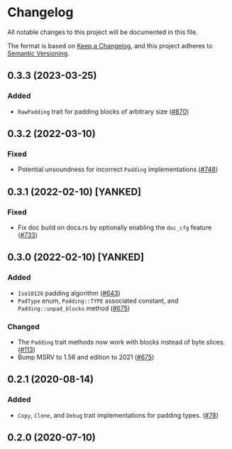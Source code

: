 # Changelog
All notable changes to this project will be documented in this file.

The format is based on [Keep a Changelog](https://keepachangelog.com/en/1.0.0/),
and this project adheres to [Semantic Versioning](https://semver.org/spec/v2.0.0.html).

## 0.3.3 (2023-03-25)
### Added
- `RawPadding` trait for padding blocks of arbitrary size ([#870])

[#870]: https://github.com/RustCrypto/utils/pull/870

## 0.3.2 (2022-03-10)
### Fixed
- Potential unsoundness for incorrect `Padding` implementations ([#748])

[#748]: https://github.com/RustCrypto/utils/pull/748

## 0.3.1 (2022-02-10) [YANKED]
### Fixed
- Fix doc build on docs.rs by optionally enabling the `doc_cfg` feature ([#733])

[#733]: https://github.com/RustCrypto/utils/pull/733

## 0.3.0 (2022-02-10) [YANKED]
### Added
- `Iso10126` padding algorithm ([#643])
- `PadType` enum, `Padding::TYPE` associated constant, and `Padding::unpad_blocks` method ([#675])

### Changed
- The `Padding` trait methods now work with blocks instead of byte slices. ([#113])
- Bump MSRV to 1.56 and edition to 2021  ([#675])

[#113]: https://github.com/RustCrypto/utils/pull/113
[#643]: https://github.com/RustCrypto/utils/pull/643
[#675]: https://github.com/RustCrypto/utils/pull/675

## 0.2.1 (2020-08-14)
### Added
- `Copy`, `Clone`, and `Debug` trait implementations for padding types. ([#78])

[#78]: https://github.com/RustCrypto/utils/pull/78

## 0.2.0 (2020-07-10)
